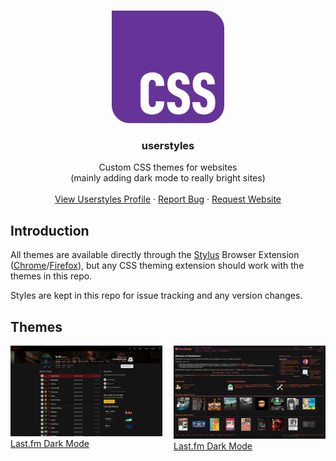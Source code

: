 <a name="readme-top"></a>

<!-- PROJECT LOGO -->
<br />
<div align="center">
  <a href="https://github.com/lukethacoder/lwc-garden">
    <img width="180" src="./docs/css-logo.webp" alt="LWC Garden logo">
  </a>

<h3 align="center">userstyles</h3>
  <p align="center">
    Custom CSS themes for websites
    <br />
    (mainly adding dark mode to really bright sites)
    <br />
    <br />
    <a href="https://userstyles.world/user/lukethacoder">View Userstyles Profile</a>
    ·
    <a href="https://github.com/lukethacoder/userstyles/issues">Report Bug</a>
    ·
    <a href="https://github.com/lukethacoder/userstyles/issues">Request Website</a>
  </p>
</div>

## Introduction

All themes are available directly through the [Stylus](https://add0n.com/stylus.html) Browser Extension ([Chrome](https://chromewebstore.google.com/detail/stylus/clngdbkpkpeebahjckkjfobafhncgmne)/[Firefox](https://addons.mozilla.org/en-US/firefox/addon/styl-us/)), but any CSS theming extension should work with the themes in this repo.

Styles are kept in this repo for issue tracking and any version changes.

## Themes

<div style="display: flex; flex-wrap: wrap; gap: 18px;">
  <a href="./sites/last.fm" style="width: calc(50% - 9px);">
    <img src="./sites/last.fm/screenshot.jpg">
    <span>Last.fm Dark Mode</span>
  </a>
  <a href="./sites/musicbrainz.org" style="width: calc(50% - 9px);">
    <img src="./sites/musicbrainz.org/screenshot.jpg">
    <span>Last.fm Dark Mode</span>
  </a>
</div>
